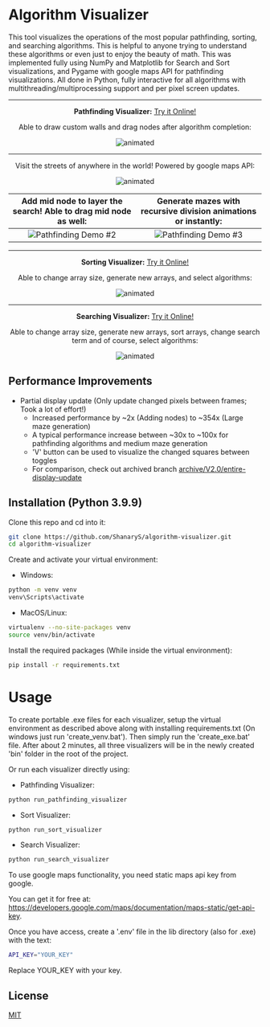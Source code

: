 # Algorithm Visualizer

This tool visualizes the operations of the most popular pathfinding, sorting, and searching algorithms. This is helpful to anyone trying to understand these algorithms or even just to enjoy the beauty of math. This was implemented fully using NumPy and Matplotlib for Search and Sort visualizations, and Pygame with google maps API for pathfinding visualizations. All done in Python, fully interactive for all algorithms with multithreading/multiprocessing support and per pixel screen updates.

***

<p align="center">
  <strong>Pathfinding Visualizer:</strong> <a href="https://replit.com/@ShanaryS/Pathfinding-Visualizer?v=1">Try it Online!</a>
</p>

<p align="center">
  Able to draw custom walls and drag nodes after algorithm completion:
</p>

<p align="center">
  <img src="https://user-images.githubusercontent.com/86130442/132488928-2ddace80-7be9-404d-903e-ecfe360bbf7f.gif" alt="animated" />
</p>

***

<p align="center">
  Visit the streets of anywhere in the world! Powered by google maps API:
</p>

<p align="center">
  <img src="https://user-images.githubusercontent.com/86130442/135311945-822a86b2-e09a-480d-bd98-c21d604a2f8f.gif" alt="animated" />
</p>

Add mid node to layer the search! Able to drag mid node as well:             |  Generate mazes with recursive division animations or instantly:
:-------------------------:|:-------------------------:
![Pathfinding Demo #2](https://user-images.githubusercontent.com/86130442/132563386-554f632d-e1bf-41f8-9e5d-1f6e06487186.gif)  |  ![Pathfinding Demo #3](https://user-images.githubusercontent.com/86130442/132563681-c7387b5b-f8b3-4e7b-9578-34428a0f850c.gif)

***

<p align="center">
  <strong>Sorting Visualizer:</strong> <a href="https://replit.com/@ShanaryS/Sorting-Visualizer?v=1">Try it Online!</a>
</p>

<p align="center">
  Able to change array size, generate new arrays, and select algorithms:
</p>

<p align="center">
  <img src="https://user-images.githubusercontent.com/86130442/131289060-9d2ca6a5-ad37-464c-bcdc-fbd57ab08cdd.gif" alt="animated" />
</p>

***

<p align="center">
  <strong>Searching Visualizer:</strong> <a href="https://replit.com/@ShanaryS/Searching-Visualizer?v=1">Try it Online!</a>
</p>

<p align="center">
  Able to change array size, generate new arrays, sort arrays, change search term and of course, select algorithms:
</p>

<p align="center">
  <img src="https://user-images.githubusercontent.com/86130442/131287945-a9409a1d-7f8e-4396-af52-14591e421225.gif" alt="animated" />
</p>

## Performance Improvements

* Partial display update (Only update changed pixels between frames; Took a lot of effort!)
  * Increased performance by ~2x (Adding nodes) to ~354x (Large maze generation)
  * A typical performance increase between ~30x to ~100x for pathfinding algorithms and medium maze generation
  * 'V' button can be used to visualize the changed squares between toggles
  * For comparison, check out archived branch [archive/V2.0/entire-display-update](https://github.com/ShanaryS/algorithm-visualizer/tree/archive/V2.0/entire-display-update)

## Installation (Python 3.9.9)

Clone this repo and cd into it:

```bash
git clone https://github.com/ShanaryS/algorithm-visualizer.git
cd algorithm-visualizer
```

Create and activate your virtual environment:

* Windows:
```bash
python -m venv venv
venv\Scripts\activate
```

* MacOS/Linux:
```bash
virtualenv --no-site-packages venv
source venv/bin/activate
```

Install the required packages (While inside the virtual environment):

```bash
pip install -r requirements.txt
```

# Usage

To create portable .exe files for each visualizer, setup the virtual environment as described above along with installing requirements.txt (On windows just run 'create_venv.bat').
Then simply run the 'create_exe.bat' file. After about 2 minutes, all three visualizers will be in the newly created 'bin' folder in the root of the project.

Or run each visualizer directly using:

* Pathfinding Visualizer:
```bash
python run_pathfinding_visualizer
```

* Sort Visualizer:
```bash
python run_sort_visualizer
```

* Search Visualizer:
```bash
python run_search_visualizer
```

To use google maps functionality, you need static maps api key from google.

You can get it for free at: https://developers.google.com/maps/documentation/maps-static/get-api-key.

Once you have access, create a '.env' file in the lib directory (also for .exe) with the text:
```bash
API_KEY="YOUR_KEY"
```
Replace YOUR_KEY with your key.

## License
[MIT](https://github.com/ShanaryS/algorithm-visualizer/blob/main/LICENSE)
